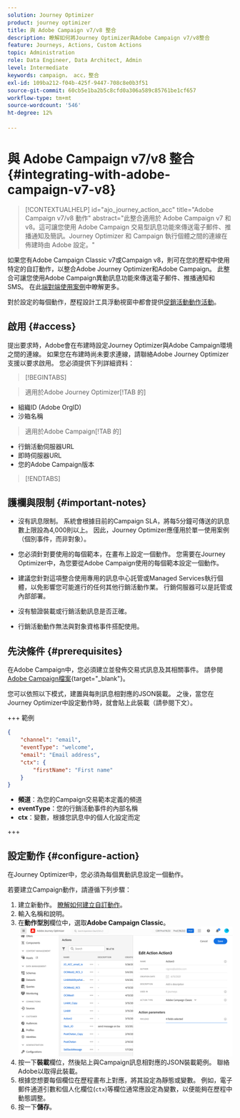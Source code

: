 ```yaml
---
solution: Journey Optimizer
product: journey optimizer
title: 與 Adobe Campaign v7/v8 整合
description: 瞭解如何將Journey Optimizer與Adobe Campaign v7/v8整合
feature: Journeys, Actions, Custom Actions
topic: Administration
role: Data Engineer, Data Architect, Admin
level: Intermediate
keywords: campaign， acc，整合
exl-id: 109ba212-f04b-425f-9447-708c8e0b3f51
source-git-commit: 60cb5e1ba2b5c8cfd0a306a589c85761be1cf657
workflow-type: tm+mt
source-wordcount: '546'
ht-degree: 12%

---
```


# 與 Adobe Campaign v7/v8 整合 {#integrating-with-adobe-campaign-v7-v8}

>[!CONTEXTUALHELP]
>id="ajo_journey_action_acc"
>title="Adobe Campaign v7/v8 動作"
>abstract="此整合適用於 Adobe Campaign v7 和 v8。這可讓您使用 Adobe Campaign 交易型訊息功能來傳送電子郵件、推播通知及簡訊。Journey Optimizer 和 Campaign 執行個體之間的連線在佈建時由 Adobe 設定。"

如果您有Adobe Campaign Classic v7或Campaign v8，則可在您的歷程中使用特定的自訂動作，以整合Adobe Journey Optimizer和Adobe Campaign。 此整合可讓您使用Adobe Campaign異動訊息功能來傳送電子郵件、推播通知和SMS。 在此[端對端使用案例](../building-journeys/ajo-ac.md)中瞭解更多。

對於設定的每個動作，歷程設計工具浮動視窗中都會提供[促銷活動動作活動](../building-journeys/using-adobe-campaign-v7-v8.md)。

## 啟用 {#access}

提出要求時，Adobe會在布建時設定Journey Optimizer與Adobe Campaign環境之間的連線。 如果您在布建時尚未要求連線，請聯絡Adobe Journey Optimizer支援以要求啟用。 您必須提供下列詳細資料：

>[!BEGINTABS]

>適用於Adobe Journey Optimizer[!TAB 的]

* 組織ID (Adobe OrgID)
* 沙箱名稱

>適用於Adobe Campaign[!TAB 的]

* 行銷活動伺服器URL
* 即時伺服器URL
* 您的Adobe Campaign版本

>[!ENDTABS]


## 護欄與限制 {#important-notes}

* 沒有訊息限制。 系統會根據目前的Campaign SLA，將每5分鐘可傳送的訊息數上限設為4,000則以上。 因此，Journey Optimizer應僅用於單一使用案例（個別事件，而非對象）。

* 您必須針對要使用的每個範本，在畫布上設定一個動作。 您需要在Journey Optimizer中，為您要從Adobe Campaign使用的每個範本設定一個動作。

* 建議您針對這項整合使用專用的訊息中心託管或Managed Services執行個體，以免影響您可能進行的任何其他行銷活動作業。 行銷伺服器可以是託管或內部部署。<!--The build required is 21.1 Release Candidate or greater. -->

* 沒有驗證裝載或行銷活動訊息是否正確。

* 行銷活動動作無法與對象資格事件搭配使用。

## 先決條件 {#prerequisites}

在Adobe Campaign中，您必須建立並發佈交易式訊息及其相關事件。 請參閱[Adobe Campaign檔案](https://experienceleague.adobe.com/en/docs/campaign/campaign-v8/send/real-time/transactional){target="_blank"}。

您可以依照以下模式，建置與每則訊息相對應的JSON裝載。 之後，當您在Journey Optimizer中設定動作時，就會貼上此裝載（請參閱下文）。

+++ 範例

```json
{
    "channel": "email",
    "eventType": "welcome",
    "email": "Email address",
    "ctx": {
        "firstName": "First name"
    }
}
```

* **頻道**：為您的Campaign交易範本定義的頻道
* **eventType**：您的行銷活動事件的內部名稱
* **ctx**：變數，根據您訊息中的個人化設定而定

+++

## 設定動作 {#configure-action}

在Journey Optimizer中，您必須為每個異動訊息設定一個動作。

若要建立Campaign動作，請遵循下列步驟：

1. 建立新動作。 [瞭解如何建立自訂動作](../action/action.md)。
1. 輸入名稱和說明。
1. 在&#x200B;**動作型別**&#x200B;欄位中，選取&#x200B;**Adobe Campaign Classic**。
   ![](assets/accintegration1.png)
1. 按一下&#x200B;**裝載**&#x200B;欄位，然後貼上與Campaign訊息相對應的JSON裝載範例。 聯絡Adobe以取得此裝載。
1. 根據您想要每個欄位在歷程畫布上對應，將其設定為靜態或變數。 例如，電子郵件通道引數和個人化欄位(`ctx`)等欄位通常應設定為變數，以便能夠在歷程中動態調整。
1. 按一下&#x200B;**儲存**。

